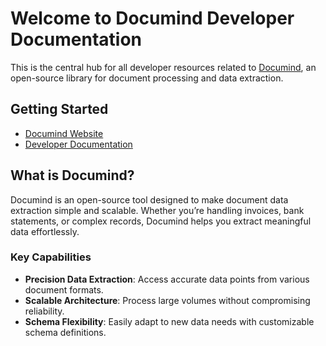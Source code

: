 # Welcome to Documind Developer Documentation

This is the central hub for all developer resources related to [Documind](https://github.com/DocumindHQ/documind), an open-source library for document processing and data extraction.

## Getting Started

- [Documind Website](https://documind.xyz)
- [Developer Documentation](https://docs.documind.xyz)

## What is Documind?

Documind is an open-source tool designed to make document data extraction simple and scalable. Whether you’re handling invoices, bank statements, or complex records, Documind helps you extract meaningful data effortlessly.

### Key Capabilities

- **Precision Data Extraction**: Access accurate data points from various document formats.
- **Scalable Architecture**: Process large volumes without compromising reliability.
- **Schema Flexibility**: Easily adapt to new data needs with customizable schema definitions.
